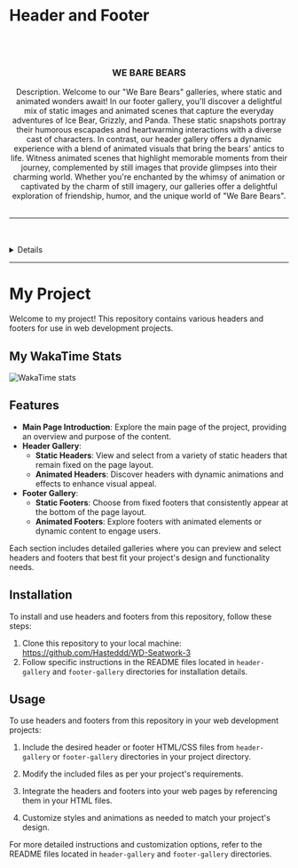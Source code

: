 # Header and Footer

<a name="readme-top"/>

<br/>

<br />
<div align="center">
  

  <h3 align="center">WE BARE BEARS</h3>
</div>
<div align="center">
  Description. 
  Welcome to our "We Bare Bears" galleries, where static and animated wonders await! In our footer gallery, you'll discover a delightful mix of static images and animated scenes that capture the everyday adventures of Ice Bear, Grizzly, and Panda. These static snapshots portray their humorous escapades and heartwarming interactions with a diverse cast of characters.
            In contrast, our header gallery offers a dynamic experience with a blend of animated visuals that bring the bears' antics to life. Witness animated scenes that highlight memorable moments from their journey, complemented by still images that provide glimpses into their charming world. Whether you're enchanted by the whimsy of animation or captivated by the charm of still imagery, our galleries offer a delightful exploration of friendship, humor, and the unique world of "We Bare Bears".
</div>

<br />



---

<br />
<br />

 <details>
  <summary>Table of Contents</summary>
  <ol>
    <li>
      <a href="#main-page">Main Page</a>
    </li>
    <li>
      <a href="#header-gallery">Header Gallery</a>
      <ol>
        <li>
          <a href="#static-headers">Static Headers</a>
        </li>
        <li>
          <a href="#animated-headers">Animated Headers</a>
        </li>
      </ol>
    </li>
    <li>
      <a href="#footer-gallery">Footer Gallery</a>
      <ol>
        <li>
          <a href="#static-footers">Static Footers</a>
        </li>
        <li>
          <a href="#animated-footers">Animated Footers</a>
        </li>
      </ol>
    </li>
  </ol>
</details>

---
# My Project

Welcome to my project! This repository contains various headers and footers for use in web development projects.

## My WakaTime Stats

![WakaTime stats](https://github-Hastedd.app/api/wakatime?username=Hasteddd)

## Features

- **Main Page Introduction**: Explore the main page of the project, providing an overview and purpose of the content.
- **Header Gallery**:
  - **Static Headers**: View and select from a variety of static headers that remain fixed on the page layout.
  - **Animated Headers**: Discover headers with dynamic animations and effects to enhance visual appeal.
- **Footer Gallery**:
  - **Static Footers**: Choose from fixed footers that consistently appear at the bottom of the page layout.
  - **Animated Footers**: Explore footers with animated elements or dynamic content to engage users.

Each section includes detailed galleries where you can preview and select headers and footers that best fit your project's design and functionality needs.

## Installation

To install and use headers and footers from this repository, follow these steps:

1. Clone this repository to your local machine:
   https://github.com/Hasteddd/WD-Seatwork-3
2. Follow specific instructions in the README files located in `header-gallery` and `footer-gallery` directories for installation details.

## Usage

To use headers and footers from this repository in your web development projects:

1. Include the desired header or footer HTML/CSS files from `header-gallery` or `footer-gallery` directories in your project directory.

2. Modify the included files as per your project's requirements.

3. Integrate the headers and footers into your web pages by referencing them in your HTML files.

4. Customize styles and animations as needed to match your project's design.

For more detailed instructions and customization options, refer to the README files located in `header-gallery` and `footer-gallery` directories.


